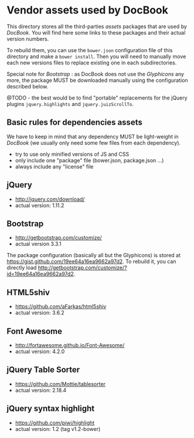 Vendor assets used by DocBook
=============================

This directory stores all the third-parties *assets* packages that
are used by *DocBook*. You will find here some links to these packages
and their actual version numbers.

To rebuild them, you can use the `bower.json` configuration file of
this directory and make a  `bower install`. Then you will need to 
manually move each new versions files to replace existing one in
each subdirectories.

Special note for *Bootstrap* : as DocBook does not use the *Glyphicons*
any more, the package MUST be downloaded manually using the configuration
described below.

@TODO - the best would be to find "portable" replacements for the jQuery
plugins `jquery.highlights` and `jquery.juizScrollTo`.


Basic rules for dependencies assets
-----------------------------------

We have to keep in mind that any dependency MUST be light-weight in
*DocBook* (we usually only need some few files from each dependency).

-   try to use only minified versions of JS and CSS
-   only include one "package" file (bower.json, package.json ...)
-   always include any "license" file


jQuery
------

-   <http://jquery.com/download/>
-   actual version: 1.11.2


Bootstrap
---------

-   <http://getbootstrap.com/customize/>
-   actual version 3.3.1

The package configuration (basically all but the Glyphicons) is stored
at <https://gist.github.com/19ee64a16ea9662a97d2>.
To rebuild it, you can directly load 
<http://getbootstrap.com/customize/?id=19ee64a16ea9662a97d2>.


HTML5shiv
---------

-   <https://github.com/aFarkas/html5shiv>
-   actual version: 3.6.2


Font Awesome
------------

-   <http://fortawesome.github.io/Font-Awesome/>
-   actual version: 4.2.0


jQuery Table Sorter
-------------------

-   <https://github.com/Mottie/tablesorter>
-   actual version: 2.18.4


jQuery syntax highlight
-----------------------

-   <https://github.com/piwi/highlight>
-   actual version: 1.2 (tag v1.2-bower)
